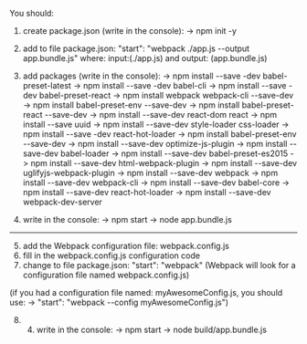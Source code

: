 You should:
1. create package.json (write in the console):
-> npm init -y
2. add to file package.json: "start": "webpack ./app.js --output app.bundle.js"
where: input:(./app.js) and output: (app.bundle.js)
3. add packages (write in the console):
-> npm install --save -dev babel-preset-latest
-> npm install --save -dev babel-cli
-> npm install --save -dev babel-preset-react
-> npm install webpack webpack-cli --save-dev
-> npm install babel-preset-env --save-dev
-> npm install babel-preset-react --save-dev
-> npm install --save-dev react-dom react
-> npm install --save uuid
-> npm install --save-dev style-loader css-loader
-> npm install --save -dev react-hot-loader
-> npm install babel-preset-env --save-dev
-> npm install --save-dev optimize-js-plugin
-> npm install --save-dev babel-loader
-> npm install --save-dev babel-preset-es2015
-> npm install --save-dev html-webpack-plugin
-> npm install --save-dev uglifyjs-webpack-plugin
-> npm install --save-dev webpack
-> npm install --save-dev webpack-cli
-> npm install --save-dev babel-core
-> npm install --save-dev react-hot-loader
-> npm install --save-dev webpack-dev-server

4. write in the console:
-> npm start
-> node app.bundle.js
--------------------------------------------------------------------
5. add the Webpack configuration file: webpack.config.js
6. fill in the webpack.config.js configuration code
7. change to file package.json: "start": "webpack"
(Webpack will look for a configuration file named webpack.config.js)

(if you had a configuration file named: myAwesomeConfig.js, you should use: -> "start": "webpack --config myAwesomeConfig.js")

8. 4. write in the console:
-> npm start
-> node build/app.bundle.js
